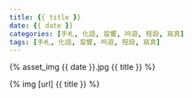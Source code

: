 ```yaml
---
title: {{ title }}
date: {{ date }}
categories: [手札, 化語, 跫響, 吟遊, 程設, 寫真]
tags: [手札, 化語, 跫響, 吟遊, 程設, 寫真]
---
```

{% asset_img {{ date }}.jpg {{ title }} %}

{% img [url] {{ title }} %}